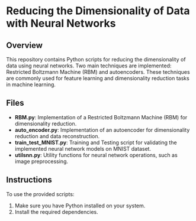 # Reducing the Dimensionality of Data with Neural Networks

## Overview

This repository contains Python scripts for reducing the dimensionality of data using neural networks. Two main techniques are implemented: Restricted Boltzmann Machine (RBM) and autoencoders. These techniques are commonly used for feature learning and dimensionality reduction tasks in machine learning.

## Files

- **RBM.py**: Implementation of a Restricted Boltzmann Machine (RBM) for dimensionality reduction.
- **auto_encoder.py**: Implementation of an autoencoder for dimensionality reduction and data reconstruction.
- **train_test_MNIST.py**: Training and Testing script for validating the implemented neural network models on MNIST dataset.
- **utilsnn.py**: Utility functions for neural network operations, such as image preprocessing.

## Instructions

To use the provided scripts:

1. Make sure you have Python installed on your system.
2. Install the required dependencies.
